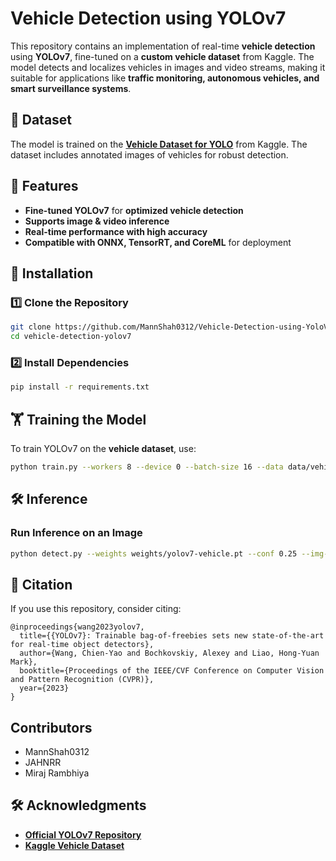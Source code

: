 # Vehicle Detection using YOLOv7  

This repository contains an implementation of real-time **vehicle detection** using **YOLOv7**, fine-tuned on a **custom vehicle dataset** from Kaggle. The model detects and localizes vehicles in images and video streams, making it suitable for applications like **traffic monitoring, autonomous vehicles, and smart surveillance systems**.  

## 📌 Dataset  
The model is trained on the **[Vehicle Dataset for YOLO](https://www.kaggle.com/datasets/nadinpethiyagoda/vehicle-dataset-for-yolo)** from Kaggle. The dataset includes annotated images of vehicles for robust detection.  

## 🚀 Features  
- **Fine-tuned YOLOv7** for **optimized vehicle detection**  
- **Supports image & video inference**  
- **Real-time performance with high accuracy**  
- **Compatible with ONNX, TensorRT, and CoreML** for deployment  

## 📂 Installation  

### 1️⃣ Clone the Repository  
```bash
git clone https://github.com/MannShah0312/Vehicle-Detection-using-YoloV7.git
cd vehicle-detection-yolov7
```

### 2️⃣ Install Dependencies  
```bash
pip install -r requirements.txt
```

## 🏋️ Training the Model  
To train YOLOv7 on the **vehicle dataset**, use:  
```bash
python train.py --workers 8 --device 0 --batch-size 16 --data data/vehicle.yaml --img 640 640 --cfg cfg/training/yolov7-custom.yaml --weights yolov7_training.pt --name yolov7-vehicle --hyp data/hyp.vehicle.yaml
```

## 🛠️ Inference  

### Run Inference on an Image  
```bash
python detect.py --weights weights/yolov7-vehicle.pt --conf 0.25 --img-size 640 --source sample.jpg
```

## 📜 Citation  
If you use this repository, consider citing:  
```
@inproceedings{wang2023yolov7,
  title={{YOLOv7}: Trainable bag-of-freebies sets new state-of-the-art for real-time object detectors},
  author={Wang, Chien-Yao and Bochkovskiy, Alexey and Liao, Hong-Yuan Mark},
  booktitle={Proceedings of the IEEE/CVF Conference on Computer Vision and Pattern Recognition (CVPR)},
  year={2023}
}
```

## Contributors
- MannShah0312
- JAHNRR
- Miraj Rambhiya

## 🛠️ Acknowledgments  
- **[Official YOLOv7 Repository](https://github.com/WongKinYiu/yolov7)**
- **[Kaggle Vehicle Dataset](https://www.kaggle.com/datasets/nadinpethiyagoda/vehicle-dataset-for-yolo)**  

